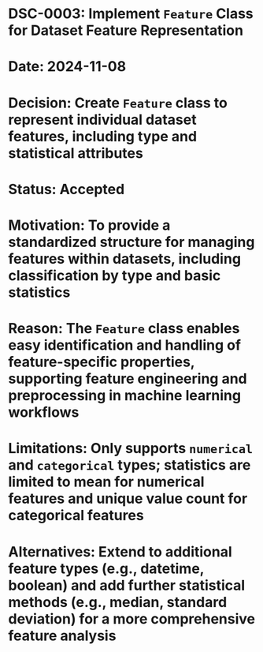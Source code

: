 # DSC-0003: Implement `Feature` Class for Dataset Feature Representation
# Date: 2024-11-08
# Decision: Create `Feature` class to represent individual dataset features, including type and statistical attributes
# Status: Accepted
# Motivation: To provide a standardized structure for managing features within datasets, including classification by type and basic statistics
# Reason: The `Feature` class enables easy identification and handling of feature-specific properties, supporting feature engineering and preprocessing in machine learning workflows
# Limitations: Only supports `numerical` and `categorical` types; statistics are limited to mean for numerical features and unique value count for categorical features
# Alternatives: Extend to additional feature types (e.g., datetime, boolean) and add further statistical methods (e.g., median, standard deviation) for a more comprehensive feature analysis
